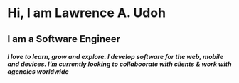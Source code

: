 # Hi, I am Lawrence A. Udoh

## I am a Software Engineer

##### I love to learn, grow and explore. I develop software for the web, mobile and devices. I’m currently looking to collaboorate with clients & work with agencies worldwide
<!--
**UdohLawrence/UdohLawrence** is a ✨ _special_ ✨ repository because its `README.md` (this file) appears on your GitHub profile.

Here are some ideas to get you started:

- 🔭 I’m currently working on ...
- 🌱 I’m currently learning ...
- 👯 I’m looking to collaborate on ...
- 🤔 I’m looking for help with ...
- 💬 Ask me about ...
- 📫 How to reach me: ...
- 😄 Pronouns: ...
- ⚡ Fun fact: ...
-->
